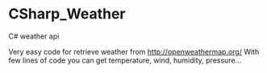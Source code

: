 # CSharp_Weather
C# weather api

Very easy code for retrieve weather from http://openweathermap.org/
With few lines of code you can get temperature, wind, humidity, pressure...
